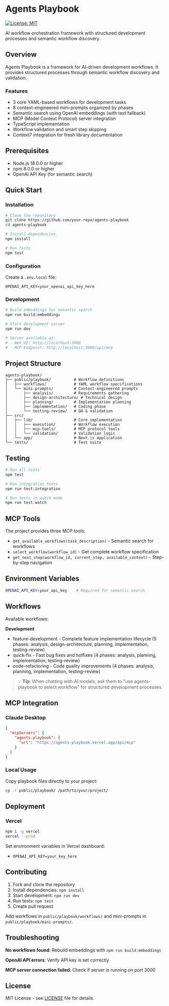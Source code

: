 # Agents Playbook

[![License: MIT](https://img.shields.io/badge/License-MIT-yellow.svg)](https://opensource.org/licenses/MIT)

AI workflow orchestration framework with structured development processes and semantic workflow discovery.

## Overview

Agents Playbook is a framework for AI-driven development workflows. It provides structured processes through semantic workflow discovery and validation.

### Features

- 3 core YAML-based workflows for development tasks
- 8 context-engineered mini-prompts organized by phases
- Semantic search using OpenAI embeddings (with text fallback)
- MCP (Model Context Protocol) server integration
- TypeScript implementation
- Workflow validation and smart step skipping
- Context7 integration for fresh library documentation

## Prerequisites

- Node.js 18.0.0 or higher
- npm 8.0.0 or higher
- OpenAI API Key (for semantic search)

## Quick Start

### Installation

```bash
# Clone the repository
git clone https://github.com/your-repo/agents-playbook
cd agents-playbook

# Install dependencies
npm install

# Run tests
npm test
```

### Configuration

Create a `.env.local` file:

```env
OPENAI_API_KEY=your_openai_api_key_here
```

### Development

```bash
# Build embeddings for semantic search
npm run build:embeddings

# Start development server
npm run dev

# Server available at:
# - Web UI: http://localhost:3000
# - MCP Endpoint: http://localhost:3000/api/mcp
```

## Project Structure

```
agents-playbook/
├── public/playbook/          # Workflow definitions
│   ├── workflows/            # YAML workflow specifications
│   └── mini-prompts/         # Context-engineered prompts
│       ├── analysis/         # Requirements gathering
│       ├── design-architecture/ # Technical design
│       ├── planning/         # Implementation planning
│       ├── implementation/   # Coding phase
│       └── testing-review/   # QA & validation
├── src/
│   ├── lib/                  # Core implementation
│   │   ├── execution/        # Workflow execution
│   │   ├── mcp-tools/        # MCP protocol tools
│   │   └── validation/       # Validation logic
│   └── app/                  # Next.js application
└── tests/                    # Test suite
```

## Testing

```bash
# Run all tests
npm test

# Run integration tests
npm run test:integration

# Run tests in watch mode
npm run test:watch
```

## MCP Tools

The project provides three MCP tools:

- `get_available_workflows(task_description)` - Semantic search for workflows
- `select_workflow(workflow_id)` - Get complete workflow specification
- `get_next_step(workflow_id, current_step, available_context)` - Step-by-step navigation

## Environment Variables

```bash
OPENAI_API_KEY=your_api_key    # Required for semantic search
```

## Workflows

Available workflows:

**Development**
- feature-development - Complete feature implementation lifecycle (5 phases: analysis, design-architecture, planning, implementation, testing-review)
- quick-fix - Fast bug fixes and hotfixes (4 phases: analysis, planning, implementation, testing-review)
- code-refactoring - Code quality improvements (4 phases: analysis, planning, implementation, testing-review)

> 💡 **Tip**: When chatting with AI models, ask them to "use agents-playbook to select workflow" for structured development processes.

## MCP Integration

### Claude Desktop
```json
{
  "mcpServers": {
    "agents-playbook": {
      "url": "https://agents-playbook.vercel.app/api/mcp"
    }
  }
}
```

### Local Usage

Copy playbook files directly to your project:

```bash
cp -r public/playbook/ /path/to/your/project/
```

## Deployment

### Vercel

```bash
npm i -g vercel
vercel --prod
```

Set environment variables in Vercel dashboard:
- `OPENAI_API_KEY=your_key_here`

## Contributing

1. Fork and clone the repository
2. Install dependencies: `npm install`
3. Start development: `npm run dev`
4. Run tests: `npm test`
5. Create pull request

Add workflows in `public/playbook/workflows/` and mini-prompts in `public/playbook/mini-prompts/`.

## Troubleshooting

**No workflows found**: Rebuild embeddings with `npm run build:embeddings`

**OpenAI API errors**: Verify API key is set correctly

**MCP server connection failed**: Check if server is running on port 3000

## License

MIT License - see [LICENSE](LICENSE) file for details.